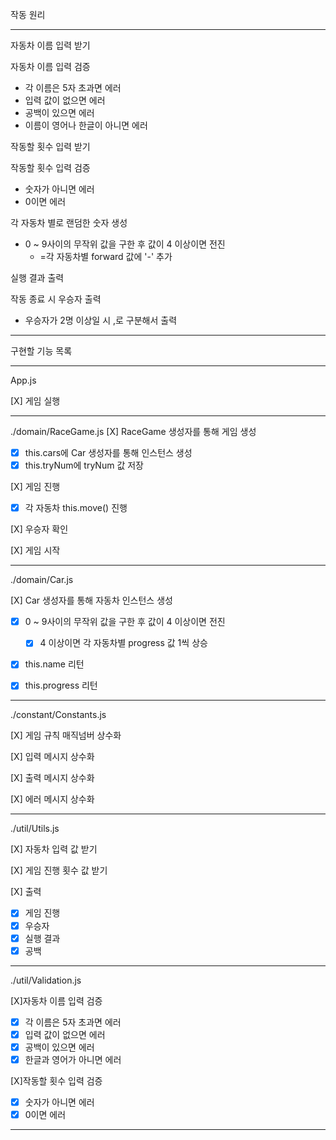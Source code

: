 작동 원리

---

자동차 이름 입력 받기

자동차 이름 입력 검증

- 각 이름은 5자 초과면 에러
- 입력 값이 없으면 에러
- 공백이 있으면 에러
- 이름이 영어나 한글이 아니면 에러

작동할 횟수 입력 받기

작동할 횟수 입력 검증

- 숫자가 아니면 에러
- 0이면 에러

각 자동차 별로 랜덤한 숫자 생성

- 0 ~ 9사이의 무작위 값을 구한 후 값이 4 이상이면 전진
  - =각 자동차별 forward 값에 '-' 추가

실행 결과 출력

작동 종료 시 우승자 출력

- 우승자가 2명 이상일 시 ,로 구분해서 출력

---

구현할 기능 목록

---

App.js

[X] 게임 실행

---

./domain/RaceGame.js
[X] RaceGame 생성자를 통해 게임 생성

- [x] this.cars에 Car 생성자를 통해 인스턴스 생성
- [x] this.tryNum에 tryNum 값 저장

[X] 게임 진행

- [x] 각 자동차 this.move() 진행

[X] 우승자 확인

[X] 게임 시작

---

./domain/Car.js

[X] Car 생성자를 통해 자동차 인스턴스 생성

- [x] 0 ~ 9사이의 무작위 값을 구한 후 값이 4 이상이면 전진

  - [x] 4 이상이면 각 자동차별 progress 값 1씩 상승

- [x] this.name 리턴

- [x] this.progress 리턴

---

./constant/Constants.js

[X] 게임 규칙 매직넘버 상수화

[X] 입력 메시지 상수화

[X] 출력 메시지 상수화

[X] 에러 메시지 상수화

---

./util/Utils.js

[X] 자동차 입력 값 받기

[X] 게임 진행 횟수 값 받기

[X] 출력

- [x] 게임 진행
- [x] 우승자
- [x] 실행 결과
- [x] 공백

---

./util/Validation.js

[X]자동차 이름 입력 검증

- [x] 각 이름은 5자 초과면 에러
- [x] 입력 값이 없으면 에러
- [x] 공백이 있으면 에러
- [x] 한글과 영어가 아니면 에러

[X]작동할 횟수 입력 검증

- [x] 숫자가 아니면 에러
- [x] 0이면 에러

---
